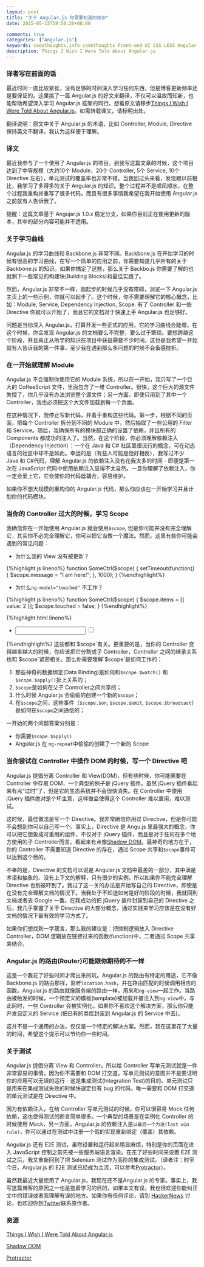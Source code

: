 ```yaml
---
layout: post
title: "关于 Angular.js 你需要知道的知识"
date: 2015-05-15T19:50:20+08:00

comments: true
categories: ["Angular.js"]
keywords: codethoughts.info codethoughts Front-end UI CSS LESS Angular AngularJS Angular.js Framework
description: Things I Wish I Were Told About Angular.js
---
```


### 译者写在前面的话
最近时间一直比较紧张，没有足够的时间深入学习任何东西，但是博客更新频率还是要保证的。这里挑了一篇 Angular.js 的好文来翻译，不仅可以温故而知新，也能帮助希望深入学习 Angular.js 框架的同行。想看原文请移步[Things I Wish I Were Told About Angular.js](http://ruoyusun.com/2013/05/25/things-i-wish-i-were-told-about-angular-js.html)。如需转载译文，请标明出处。

翻译说明：原文中关于 Angular.js 的术语，比如 Controller, Module, Directive 保持英文不翻译，我认为这样便于理解。

### 译文
最近我参与了一个使用了 Angular.js 的项目。到我写这篇文章的时候，这个项目达到了中等规模（大约10个 Module，20个 Controller, 5个 Service, 10个 Directive 左右），单元测试的覆盖率也非常不错。当我回过头来看，发现跟以前相比，我学习了多得多的关于 Angular.js 的知识。整个过程并不是顺风顺水，在整个过程我重构并重写了很多代码，而且有很多事情我希望在我开始使用 Angular.js 之前就有人告诉我了。

提醒：这篇文章基于 Angujar.js 1.0.x 稳定分支，如果你目前正在使用更新的版本，其中的部分内容可能并不适用。

### 关于学习曲线
Angular.js 的学习曲线和 Backbone.js 非常不同。Backbone.js 在开始学习的时候有很高的学习曲线，在写一个简单的应用之前，你需要知道几乎所有的关于 Backbone.js 的知识。如果你搞定了这些，那么关于 Backbo.js 你需要了解的也就剩下一些常见的构建块(Building Blocks)和最佳实践了。

然而，Angular.js 非常不一样，刚起步的时候几乎没有障碍，浏览一下 Angular.js 主页上的一些示例，你就可以起步了。这个时候，你不需要理解它的核心概念，比如：Module, Service, Dependency Injection, Scope. 有了 Controller 和一些 Directive 你就可以开始了，而且它的文档对于快速上手 Angular.js 也足够好。

问题是当你深入 Angular.js，打算开发一些正式的应用，它的学习曲线会陡增，在这个时候，你会发现 Angular.js 的文档要么不完整，要么过于繁琐。要想跨越这个阶段，并且真正从所学的知识在项目中获益需要不少时间。这也是我希望一开始就有人告诉我的第一件事，至少我在遇到那么多问题的时候不会备感挫折。

### 在一开始就理解 Module
Angular.js 不会强制你使用它的 Module 系统，所以在一开始，我只写了一个巨大的 CoffeeScript 文件，里面包含了一堆 Controller。很快，这个巨大的源文件失控了，你几乎没有办法浏览整个源文件；另一方面，即使只用到了其中一个 Controller，我也必须把这个大文件加载到每一个页面。

在这种情况下，我停止写新代码，并着手重构这些代码。第一步，根据不同的页面，把每个 Controller 拆分到不同的 Module 中，然后抽取了一些公用的 Filter 和 Service。随后，我确保所有的模块都正确的设置了依赖，并且所有的 Components 都成功的注入了。当然，在这个阶段，你必须理解依赖注入（Dependency Injection）：一个在 Java 和 C# 社区里很流行的概念，可在动态语言的社区中却不是如此。幸运的是（有些人可能是恰好相反），我写过不少 Java 和 C#代码，理解 Angular.js 的依赖注入没有花我太多的时间 - 即便是第一次在 JavaScript 代码中使用依赖注入显得不太自然。一旦你理解了依赖注入，你一定会爱上它，它会使你的代码低耦合，容易维护。

如果你不想大规模的重构你的 Angular.js 代码，那么你应该在一开始学习并且计划你的代码模块。

### 当你的 Controller 过大的时候，学习 Scope
我确信你在一开始使用 Angular.js 就会使用`$scope`, 但是你可能并没有完全理解它，其实你不必完全理解它，你可以把它当做一个魔法。然而，这里有些你可能会遇到的常见问题：

* 为什么我的 View 没有被更新？

{%highlight js lineno%}
function SomeCtrl($scope) {
	setTimeout(function() {
		$scope.message = "I am here!";
	}, 1000);
}
{%endhighlight%}

* 为什么`ng-model="touched"` 不工作？

{%highlight js lineno%}
function SomeCtrl($scope) {
	$scope.items = [{ value: 2 }];
	$scope.touched = false;
}
{%endhighlight%}

{%highlight html lineno%}
<ul>
	<li ng-repeat="item in items">
		<input type="text" ng-model="item.value">
		<input type="checkbox" ng-model="touched">
	</li>	
</ul>
{%endhighlight%}
这些都和`$scope`有关。更重要的是，当你的 Controller 变得越来越大的时候，你应该把它分割成子 Controller，Controller 之间的继承关系也和`$scope`紧密相关。那么你需要理解`$scope`是如何工作的：

1. 那些神奇的数据绑定(Data Binding)是如何和`$scope.$watch()` 和 `$scope.$apply()`扯上关系的；
2. `$scope`是如何在父子 Controller之间共享的；
3. 什么时候 Angular.js 会偷偷的创建一个新的`$scope`；
4. 在`$scope`之间，这些事件（`$scope.$on`, `$scope.$emit`, `$scope.$broadcast`）是如何在`$scope`之间通信的；

一开始的两个问题答案分别是：

* 你需要`$scope.$apply()`
* Angular.js 在 `ng-repeat`中偷偷的创建了一个新的 Scope

### 当你尝试在 Controller 中操作 DOM 的时候，写一个 Directive 吧
Angular.js 提倡分离 Controller 和 View(DOM)，但有些时候，你可能需要在 Controller 中存取 DOM，一个典型的例子是 jQuery 插件。虽然 jQuery 插件看起来有点“过时”了，但是它的生态系统并不会很快消失。在 Controller 中使用 jQuery 插件绝对是个坏主意，这样做会使得这个 Controller 难以重用，难以测试。

这时候，最佳做法是写一个 Directive。我非常确信你用过 Directive，但是你可能不会想到你可以自己写一个。事实上，Directive 是 Angu.js 里最强大的概念，你可以把它想象成可重用的组件，不仅对于 jQuery 插件，而且是对于任何在多个地方使用的子 Controller而言，看起来有点像[Shadow DOM](http://www.html5rocks.com/en/tutorials/webcomponents/shadowdom/)。最神奇的地方在于，你的 Controller 不需要知道 Directive 的存在，通过 Scope 共享和`$scope`事件可以达到这个目的。

不幸的是，Directive 的文档可以说是 Angular.js 文档中最差的一部分，其中满是术语和抽象的、没有上下文的解释，只有很少的实例，所以如果你不能完全理解 Directive 也别被吓到了。我过了这一关的办法是开始写自己的 Directive，即使是在没有完全理解文档的情况下。当我处于不知道如何是好的阶段的时候，我就回到文档或者去 Google 一番。在我成功的把 jQuery 插件封装到自己的 Directive 之后，我几乎掌握了关于 Directive 的大部分概念，通过实践来学习应该是在没有好文档的情况下最有效的学习方式了。

如果你们想找到一字箴言，那么我的建议是：把控制逻辑放入 Directive Controller，DOM 逻辑放在链接过来的函数(function)中，二者通过 Scope 共享来结合。

### Angular.js 的路由(Router)可能跟你期待的不一样
这是一个我花了好些时间才爬出来的坑。Angular.js 的路由有特定的用途，它不像 Backbone.js 的路由那样，监听`location.hash`，并在路由匹配的时候调用相应的函数。Angular.js 的路由就像服务端的路由一样，用来和`ng-view`一起工作。当路由被触发的时候，一个预定义的模板(template)被加载并被注入到`ng-view`中，与此同时，一些 Controller 会被实例化。如果你不喜欢这个解决方案，那么你只能开发自定义的 Service (把已有的类库封装到 Angular.js 的 Service 中去)。

这并不是一个通用的办法，仅仅是一个特定的解决方案。然而，我在这里花了大量的时间，希望这个提示可以节约你一些时间。

### 关于测试
Angular.js 提倡分离 View 和 Controller，所以给 Controller 写单元测试就是一件非常容易的事情，因为你不需要和 DOM 打交道。写单元测试的意图并不是要证明你的应用可以无误的运行 - 这是集成测试(Integration Test)的目的。单元测试只是用来在集成测试失败的时候快速定位有 bug 的代码，唯一需要和 DOM 打交道的单元测试是在 Directive 中。

因为有依赖注入，在给 Controller 写单元测试的时候，你可以很容易 Mock 任何依赖，这也使得测试的断言简单很多。一个典型的场景是在实例化 Controller 的时候使用 Mock，另一方面，Angular.js 的依赖注入是`以最后一个为准(last win rule)`，你可以通过在测试中注册一个假的实现重新绑定（覆盖）其依赖。

Angular.js 还有 E2E 测试，虽然设置和运行起来稍显麻烦，特别是你的页面在进入 JavaScript 控制之前先被一些服务端语言渲染。在花了好些时间来设置 E2E 测试之后，我又重新回到了把 Selenium 测试作为高阶的集成测试。（译者注：时至今日，Angular.js 的 E2E 测试已经成为主流，可以参考[Protractor](http://www.html5rocks.com/en/tutorials/webcomponents/shadowdom/)）。

虽然我最近大量使用了 Angular.js，我现在还不是Angular.js 的专家。事实上，我写这篇博客的原因之一也是抱着学习的目的，如果本文有误，我也很欢迎你能纠正文中的错误或者我理解有误的地方。如果你有任何评论，请到 [HackerNews](https://news.ycombinator.com/item?id=5770733) 讨论，也欢迎你到[Twitter](https://twitter.com/insraq)联系原作者。

### 资源
[Things I Wish I Were Told About Angular.js](http://ruoyusun.com/2013/05/25/things-i-wish-i-were-told-about-angular-js.html)

[Shadow DOM](http://www.html5rocks.com/en/tutorials/webcomponents/shadowdom/)

[Protractor](http://www.html5rocks.com/en/tutorials/webcomponents/shadowdom/)





